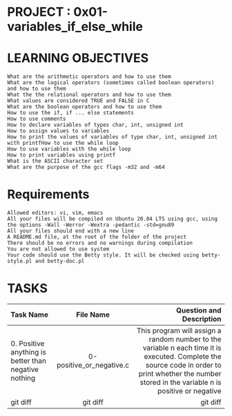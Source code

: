 # PROJECT : 0x01-variables_if_else_while

# LEARNING OBJECTIVES
	What are the arithmetic operators and how to use them
	What are the logical operators (sometimes called boolean operators) and how to use them
	What the the relational operators and how to use them
	What values are considered TRUE and FALSE in C
	What are the boolean operators and how to use them
	How to use the if, if ... else statements
	How to use comments
	How to declare variables of types char, int, unsigned int
	How to assign values to variables
	How to print the values of variables of type char, int, unsigned int with printfHow to use the while loop
	How to use variables with the while loop
	How to print variables using printf
	What is the ASCII character set
	What are the purpose of the gcc flags -m32 and -m64
	
# Requirements
	Allowed editors: vi, vim, emacs
	All your files will be compiled on Ubuntu 20.04 LTS using gcc, using the options -Wall -Werror -Wextra -pedantic -std=gnu89
	All your files should end with a new line
	A README.md file, at the root of the folder of the project
	There should be no errors and no warnings during compilation
	You are not allowed to use system
	Your code should use the Betty style. It will be checked using betty-style.pl and betty-doc.pl
	
# TASKS
| Task Name | File Name | Question and Description|
| :---         |     :---:      |          ---: |
| 0. Positive anything is better than negative nothing | 0-positive_or_negative.c |  This program will assign a random number to the variable n each time it is executed. Complete the source code in order to print whether the number stored in the variable n is positive or negative |
| git diff     | git diff       | git diff      |



